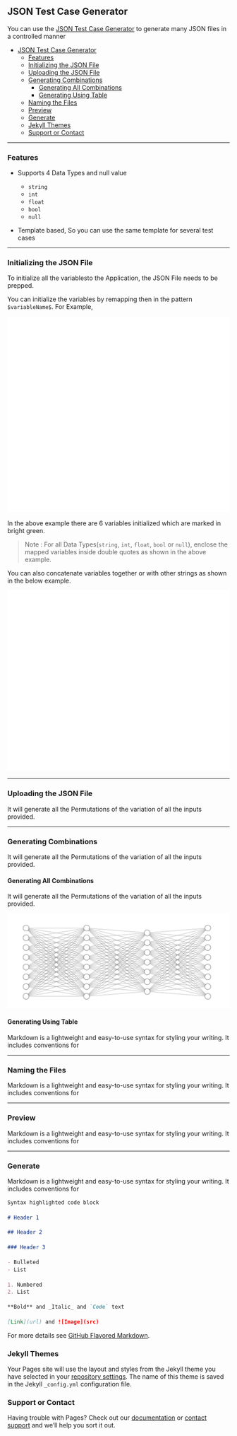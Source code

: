 ## JSON Test Case Generator

You can use the [JSON Test Case Generator](https://github.com/linjorejoy/json-testcase-generator) to generate many JSON files in a controlled manner

- [JSON Test Case Generator](#json-test-case-generator)
  - [Features](#features)
  - [Initializing the JSON File](#initializing-the-json-file)
  - [Uploading the JSON File](#uploading-the-json-file)
  - [Generating Combinations](#generating-combinations)
    - [Generating All Combinations](#generating-all-combinations)
    - [Generating Using Table](#generating-using-table)
  - [Naming the Files](#naming-the-files)
  - [Preview](#preview)
  - [Generate](#generate)
  - [Jekyll Themes](#jekyll-themes)
  - [Support or Contact](#support-or-contact)

---

### Features

- Supports 4 Data Types and null value

  - `string`
  - `int`
  - `float`
  - `bool`
  - `null`

- Template based, So you can use the same template for several test cases

---

### Initializing the JSON File

To initialize all the variablesto the Application, the JSON File needs to be prepped.

You can initialize the variables by remapping then in the pattern `$variableName$`. For Example,

![JSON Example](resources/other_images/jsonexample2.svg)

In the above example there are 6 variables initialized which are marked in bright green.

> Note : For all Data Types(`string`, `int`, `float`, `bool` or `null`), enclose the mapped variables inside double quotes as shown in the above example.

You can also concatenate variables together or with other strings as shown in the below example.

![Image](resources/other_images/jsonexample4.svg)

---

### Uploading the JSON File

It will generate all the Permutations of the variation of all the inputs provided.

---

### Generating Combinations

It will generate all the Permutations of the variation of all the inputs provided.

#### Generating All Combinations

It will generate all the Permutations of the variation of all the inputs provided.

![Image](resources/nn3.svg)

#### Generating Using Table

Markdown is a lightweight and easy-to-use syntax for styling your writing. It includes conventions for

---

### Naming the Files

Markdown is a lightweight and easy-to-use syntax for styling your writing. It includes conventions for

---

### Preview

Markdown is a lightweight and easy-to-use syntax for styling your writing. It includes conventions for

---

### Generate

Markdown is a lightweight and easy-to-use syntax for styling your writing. It includes conventions for

```markdown
Syntax highlighted code block

# Header 1

## Header 2

### Header 3

- Bulleted
- List

1. Numbered
2. List

**Bold** and _Italic_ and `Code` text

[Link](url) and ![Image](src)
```

For more details see [GitHub Flavored Markdown](https://guides.github.com/features/mastering-markdown/).

### Jekyll Themes

Your Pages site will use the layout and styles from the Jekyll theme you have selected in your [repository settings](https://github.com/linjorejoy/json-testcase-generator/settings/pages). The name of this theme is saved in the Jekyll `_config.yml` configuration file.

### Support or Contact

Having trouble with Pages? Check out our [documentation](https://docs.github.com/categories/github-pages-basics/) or [contact support](https://support.github.com/contact) and we’ll help you sort it out.
